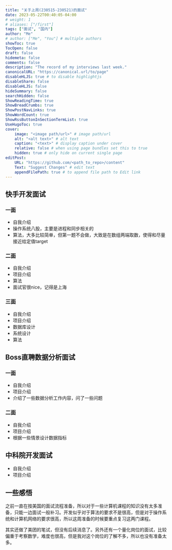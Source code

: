 ```yaml
---
title: "关于上周(230515-230521)的面试"
date: 2023-05-22T00:40:05-04:00
# weight: 1
# aliases: ["/first"]
tags: ["面试", "国内"]
author: "Me"
# author: ["Me", "You"] # multiple authors
showToc: true
TocOpen: false
draft: false
hidemeta: false
comments: false
description: "The record of my interviews last week."
canonicalURL: "https://canonical.url/to/page"
disableHLJS: true # to disable highlightjs
disableShare: false
disableHLJS: false
hideSummary: false
searchHidden: false
ShowReadingTime: true
ShowBreadCrumbs: true
ShowPostNavLinks: true
ShowWordCount: true
ShowRssButtonInSectionTermList: true
UseHugoToc: true
cover:
    image: "<image path/url>" # image path/url
    alt: "<alt text>" # alt text
    caption: "<text>" # display caption under cover
    relative: false # when using page bundles set this to true
    hidden: true # only hide on current single page
editPost:
    URL: "https://github.com/<path_to_repo>/content"
    Text: "Suggest Changes" # edit text
    appendFilePath: true # to append file path to Edit link
---
```


## 快手开发面试

### 一面

- 自我介绍
- 操作系统八股，主要是进程和同步相关的
- 算法，大多比较简单，但第一题不会做，大致是在数组两端取数，使得和尽量接近给定值target

### 二面

- 自我介绍
- 项目介绍
- 算法
- 面试官很nice，记得是上海

### 三面

- 自我介绍
- 项目介绍
- 数据库设计
- 系统设计
- 算法

## Boss直聘数据分析面试

### 一面

- 自我介绍
- 项目介绍
- 介绍了一些数据分析工作内容，问了一些问题

### 二面

- 自我介绍
- 项目介绍
- 根据一些情景设计数据指标

## 中科院开发面试

- 自我介绍
- 项目介绍

## 一些感悟

之前一直在按美国的面试流程准备，所以对于一些计算机课程的知识没有太多准备，只能一边面试一般补习。开发似乎对于算法的要求不是很高，但是对于操作系统和计算机网络的要求很高，所以这周准备的时候要重点复习这两门课程。

其实还做了美团的笔试，但没有后续消息了。另外还有一个量化岗位的面试，比较偏重于考察数学，难度也很高，但是我对这个岗位的了解不多，所以也没有准备太多。
